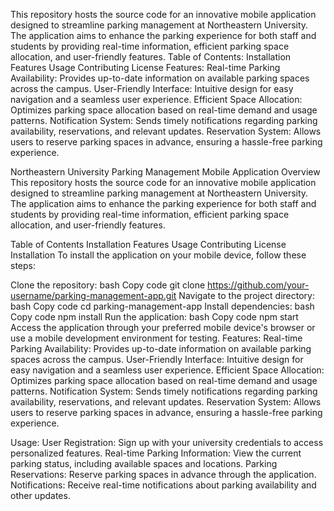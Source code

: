 This repository hosts the source code for an innovative mobile application designed to streamline parking management at Northeastern University. The application aims to enhance the parking experience for both staff and students by providing real-time information, efficient parking space allocation, and user-friendly features.
Table of Contents:
Installation
Features
Usage
Contributing
License
Features:
Real-time Parking Availability: Provides up-to-date information on available parking spaces across the campus.
User-Friendly Interface: Intuitive design for easy navigation and a seamless user experience.
Efficient Space Allocation: Optimizes parking space allocation based on real-time demand and usage patterns.
Notification System: Sends timely notifications regarding parking availability, reservations, and relevant updates.
Reservation System: Allows users to reserve parking spaces in advance, ensuring a hassle-free parking experience.

Northeastern University Parking Management Mobile Application
Overview
This repository hosts the source code for an innovative mobile application designed to streamline parking management at Northeastern University. The application aims to enhance the parking experience for both staff and students by providing real-time information, efficient parking space allocation, and user-friendly features.

Table of Contents
Installation
Features
Usage
Contributing
License
Installation
To install the application on your mobile device, follow these steps:

Clone the repository:
bash
Copy code
git clone https://github.com/your-username/parking-management-app.git
Navigate to the project directory:
bash
Copy code
cd parking-management-app
Install dependencies:
bash
Copy code
npm install
Run the application:
bash
Copy code
npm start
Access the application through your preferred mobile device's browser or use a mobile development environment for testing.
Features:
Real-time Parking Availability: Provides up-to-date information on available parking spaces across the campus.
User-Friendly Interface: Intuitive design for easy navigation and a seamless user experience.
Efficient Space Allocation: Optimizes parking space allocation based on real-time demand and usage patterns.
Notification System: Sends timely notifications regarding parking availability, reservations, and relevant updates.
Reservation System: Allows users to reserve parking spaces in advance, ensuring a hassle-free parking experience.

Usage:
User Registration:
Sign up with your university credentials to access personalized features.
Real-time Parking Information:
View the current parking status, including available spaces and locations.
Parking Reservations:
Reserve parking spaces in advance through the application.
Notifications:
Receive real-time notifications about parking availability and other updates.

